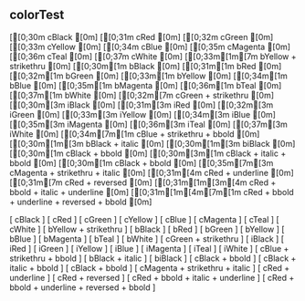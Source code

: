 ## colorTest

[[0;30m cBlack [0m] [[0;31m cRed [0m] [[0;32m cGreen [0m] [[0;33m cYellow [0m] [[0;34m cBlue [0m] [[0;35m cMagenta [0m] [[0;36m cTeal [0m] [[0;37m cWhite [0m] [[0;33m[1m[7m bYellow + strikethru [0m] 
[[0;30m[1m bBlack [0m] [[0;31m[1m bRed [0m] [[0;32m[1m bGreen [0m] [[0;33m[1m bYellow [0m] [[0;34m[1m bBlue [0m] [[0;35m[1m bMagenta [0m] [[0;36m[1m bTeal [0m] [[0;37m[1m bWhite [0m] [[0;32m[7m cGreen + strikethru [0m] 
[[0;30m[3m iBlack [0m] [[0;31m[3m iRed [0m] [[0;32m[3m iGreen [0m] [[0;33m[3m iYellow [0m] [[0;34m[3m iBlue [0m] [[0;35m[3m iMagenta [0m] [[0;36m[3m iTeal [0m] [[0;37m[3m iWhite [0m] [[0;34m[7m[1m cBlue + strikethru + bbold [0m] 
[[0;30m[1m[3m bBlack + italic [0m] [[0;30m[1m[3m biBlack [0m] [[0;30m[1m cBlack + bbold [0m] [[0;30m[3m[1m cBlack + italic + bbold [0m] [[0;30m[1m cBlack + bbold [0m] [[0;35m[7m[3m cMagenta + strikethru + italic [0m] 
[[0;31m[4m cRed + underline [0m] [[0;31m[7m cRed + reversed [0m] [[0;31m[1m[3m[4m cRed + bbold + italic + underline [0m] [[0;31m[1m[4m[7m[1m cRed + bbold + underline + reversed + bbold [0m] 


[ cBlack ] [ cRed ] [ cGreen ] [ cYellow ] [ cBlue ] [ cMagenta ] [ cTeal ] [ cWhite ] [ bYellow + strikethru ] 
[ bBlack ] [ bRed ] [ bGreen ] [ bYellow ] [ bBlue ] [ bMagenta ] [ bTeal ] [ bWhite ] [ cGreen + strikethru ] 
[ iBlack ] [ iRed ] [ iGreen ] [ iYellow ] [ iBlue ] [ iMagenta ] [ iTeal ] [ iWhite ] [ cBlue + strikethru + bbold ] 
[ bBlack + italic ] [ biBlack ] [ cBlack + bbold ] [ cBlack + italic + bbold ] [ cBlack + bbold ] [ cMagenta + strikethru + italic ] 
[ cRed + underline ] [ cRed + reversed ] [ cRed + bbold + italic + underline ] [ cRed + bbold + underline + reversed + bbold ] 


